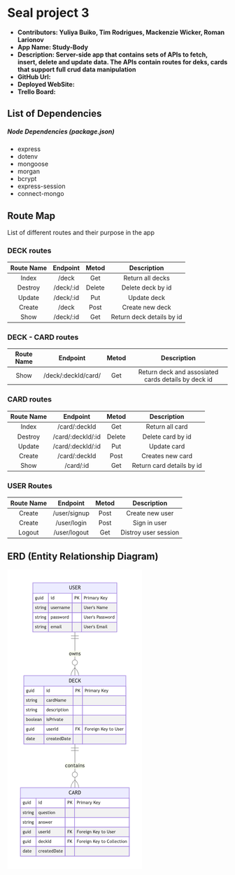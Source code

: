 # Seal project 3

- **Contributors: Yuliya Buiko, Tim Rodrigues, Mackenzie Wicker, Roman Larionov**
- **App Name: Study-Body**
- **Description: Server-side app that contains sets of APIs to fetch, insert, delete and update data. The APIs contain routes for deks, cards that support full crud data manipulation**
- **GitHub Url:**
- **Deployed WebSite:**
- **Trello Board:**

## List of Dependencies

##### Node Dependencies (package.json)

- express
- dotenv
- mongoose
- morgan
- bcrypt
- express-session
- connect-mongo

## Route Map

List of different routes and their purpose in the app

### DECK routes

| Route Name | Endpoint  | Metod  |        Description        |
| :--------: | :-------: | :----: | :-----------------------: |
|   Index    |   /deck   |  Get   |     Return all decks      |
|  Destroy   | /deck/:id | Delete |     Delete deck by id     |
|   Update   | /deck/:id |  Put   |        Update deck        |
|   Create   |   /deck   |  Post  |      Create new deck      |
|    Show    | /deck/:id |  Get   | Return deck details by id |

### DECK - CARD routes

| Route Name |      Endpoint       | Metod |                     Description                     |
| :--------: | :-----------------: | :---: | :-------------------------------------------------: |
|    Show    | /deck/:deckId/card/ |  Get  | Return deck and assosiated cards details by deck id |

### CARD routes

| Route Name |     Endpoint      | Metod  |        Description        |
| :--------: | :---------------: | :----: | :-----------------------: |
|   Index    |   /card/:deckId   |  Get   |      Return all card      |
|  Destroy   | /card/:deckId/:id | Delete |     Delete card by id     |
|   Update   | /card/:deckId/:id |  Put   |        Update card        |
|   Create   |   /card/:deckId   |  Post  |     Creates new card      |
|    Show    |     /card/:id     |  Get   | Return card details by id |

### USER Routes

| Route Name |   Endpoint   | Metod |     Description      |
| :--------: | :----------: | :---: | :------------------: |
|   Create   | /user/signup | Post  |   Create new user    |
|   Create   | /user/login  | Post  |     Sign in user     |
|   Logout   | /user/logout |  Get  | Distroy user session |

## ERD (Entity Relationship Diagram)

![Entity Relationship Diagram](./images/image.png)
